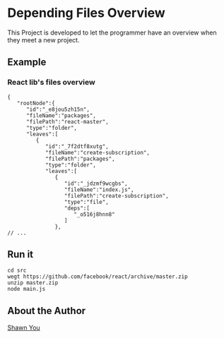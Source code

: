 # Depending Files Overview 
This Project is developed to let the programmer have an overview when they meet a new project.

## Example
### React lib's files overview
```
{
   "rootNode":{
      "id":"_e8jou5zh15n",
      "fileName":"packages",
      "filePath":"react-master",
      "type":"folder",
      "leaves":[
         {
            "id":"_7f2dtf8xutg",
            "fileName":"create-subscription",
            "filePath":"packages",
            "type":"folder",
            "leaves":[
               {
                  "id":"_jdzmf9wcgbs",
                  "fileName":"index.js",
                  "filePath":"create-subscription",
                  "type":"file",
                  "deps":[
                     "_o516j8hnn8"
                  ]
               },
// ...
```

## Run it
```
cd src
wegt https://github.com/facebook/react/archive/master.zip
unzip master.zip
node main.js
```

## About the Author
[Shawn You](https://youshaohua.com)

